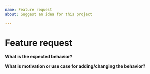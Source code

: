 ```yaml
---
name: Feature request
about: Suggest an idea for this project

---
```


# Feature request

**What is the expected behavior?**


**What is motivation or use case for adding/changing the behavior?**


